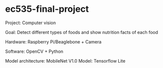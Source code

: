 # ec535-final-project

Project: Computer vision

Goal: Detect different types of foods and show nutrition facts of each food

Hardware: Raspberry Pi/Beaglebone + Camera

Software: OpenCV + Python

Model architecture: MobileNet V1.0
Model: Tensorflow Lite
